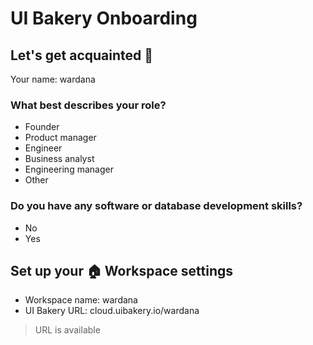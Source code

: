 # UI Bakery Onboarding

## Let's get acquainted 🎉

Your name: wardana

### What best describes your role?

- Founder
- Product manager
- Engineer
- Business analyst
- Engineering manager
- Other

### Do you have any software or database development skills?

- No
- Yes

## Set up your 🏠 Workspace settings

- Workspace name: wardana
- UI Bakery URL: cloud.uibakery.io/wardana

> URL is available
